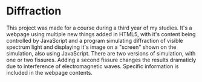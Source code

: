 # Diffraction

This project was made for a course during a third year of my studies. It's a webpage using multiple new things added in HTML5, with it's content being controlled by JavaScript and a program simulating diffraction of visible spectrum light and displaying it's image on a "screen" shown on the simulation, also using JavaScript. There are two versions of simulation, with one or two fissures. Adding a second fissure changes the results dramaticly due to interference of electromagnetic waves. Specific information is included in the webpage contents.

